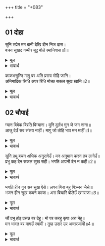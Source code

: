 +++
title = "+083"

+++


## 01 दोहा
सुनि सप्रेम मम बानी देखि दीन निज दास।  
बचन सुखद गम्भीर मृदु बोले रमानिवास॥1॥  

<details><summary>मूल</summary>

सुनि सप्रेम मम बानी देखि दीन निज दास।  
बचन सुखद गम्भीर मृदु बोले रमानिवास॥1॥  
</details>

<details><summary>भावार्थ</summary>

मेरी प्रेमयुक्त वाणी सुनकर और अपने दास को दीन देखकर रमानिवास श्री रामजी सुखदायक, गम्भीर और कोमल वचन बोले-॥1॥  
</details>

काकभसुण्डि मागु बर अति प्रसन्न मोहि जानि।  
अनिमादिक सिधि अपर रिधि मोच्छ सकल सुख खानि॥2॥  

<details><summary>मूल</summary>

काकभसुण्डि मागु बर अति प्रसन्न मोहि जानि।  
अनिमादिक सिधि अपर रिधि मोच्छ सकल सुख खानि॥2॥  
</details>

<details><summary>भावार्थ</summary>

हे काकभुशुण्डि! तू मुझे अत्यन्त प्रसन्न जानकर वर माँग। अणिमा आदि अष्ट सिद्धियाँ, दूसरी ऋद्धियाँ तथा सम्पूर्ण सुखों की खान मोक्ष,॥2॥  
</details>





## 02 चौपाई
ग्यान बिबेक बिरति बिग्याना। मुनि दुर्लभ गुन जे जग नाना॥  
आजु देउँ सब संसय नाहीं। मागु जो तोहि भाव मन माहीं॥1॥  

<details><summary>मूल</summary>

ग्यान बिबेक बिरति बिग्याना। मुनि दुर्लभ गुन जे जग नाना॥  
आजु देउँ सब संसय नाहीं। मागु जो तोहि भाव मन माहीं॥1॥  
</details>

<details><summary>भावार्थ</summary>

ज्ञान, विवेक, वैराग्य, विज्ञान, (तत्त्वज्ञान) और वे अनेकों गुण जो जगत्‌ में मुनियों के लिए भी दुर्लभ हैं, ये सब मैं आज तुझे दूँगा, इसमें सन्देह नहीं। जो तेरे मन भावे, सो माँग ले॥1॥  
</details>

सुनि प्रभु बचन अधिक अनुरागेउँ। मन अनुमान करन तब लागेउँ॥  
प्रभु कह देन सकल सुख सही। भगति आपनी देन न कही॥2॥  

<details><summary>मूल</summary>

सुनि प्रभु बचन अधिक अनुरागेउँ। मन अनुमान करन तब लागेउँ॥  
प्रभु कह देन सकल सुख सही। भगति आपनी देन न कही॥2॥  
</details>

<details><summary>भावार्थ</summary>

प्रभु के वचन सुनकर मैं बहुत ही प्रेम में भर गया। तब मन में अनुमान करने लगा कि प्रभु ने सब सुखों के देने की बात कही, यह तो सत्य है, पर अपनी भक्ति देने की बात नहीं कही॥2॥  
</details>

भगति हीन गुन सब सुख ऐसे। लवन बिना बहु बिञ्जन जैसे॥  
भजन हीन सुख कवने काजा। अस बिचारि बोलेउँ खगराजा॥3॥  

<details><summary>मूल</summary>

भगति हीन गुन सब सुख ऐसे। लवन बिना बहु बिञ्जन जैसे॥  
भजन हीन सुख कवने काजा। अस बिचारि बोलेउँ खगराजा॥3॥  
</details>

<details><summary>भावार्थ</summary>

भक्ति से रहित सब गुण और सब सुख वैसे ही (फीके) हैं जैसे नमक के बिना बहुत प्रकार के भोजन के पदार्थ। भजन से रहित सुख किस काम के? हे पक्षीराज! ऐसा विचार कर मैं बोला-॥3॥  
</details>

जौं प्रभु होइ प्रसन्न बर देहू। मो पर करहु कृपा अरु नेहू॥  
मन भावत बर मागउँ स्वामी। तुम्ह उदार उर अन्तरजामी॥4॥  

<details><summary>मूल</summary>

जौं प्रभु होइ प्रसन्न बर देहू। मो पर करहु कृपा अरु नेहू॥  
मन भावत बर मागउँ स्वामी। तुम्ह उदार उर अन्तरजामी॥4॥  
</details>

<details><summary>भावार्थ</summary>

हे प्रभो! यदि आप प्रसन्न होकर मुझे वर देते हैं और मुझ पर कृपा और स्नेह करते हैं, तो हे स्वामी! मैं अपना मनभाया वर माँगता हूँ। आप उदार हैं और हृदय के भीतर की जानने वाले हैं॥4॥  
</details>

<div class="audioEmbed"  caption="AIR-वाचनम्" src="https://archive
.org/download/rAmcharitmAnas-AIR/EPI-385.mp3"></div>
